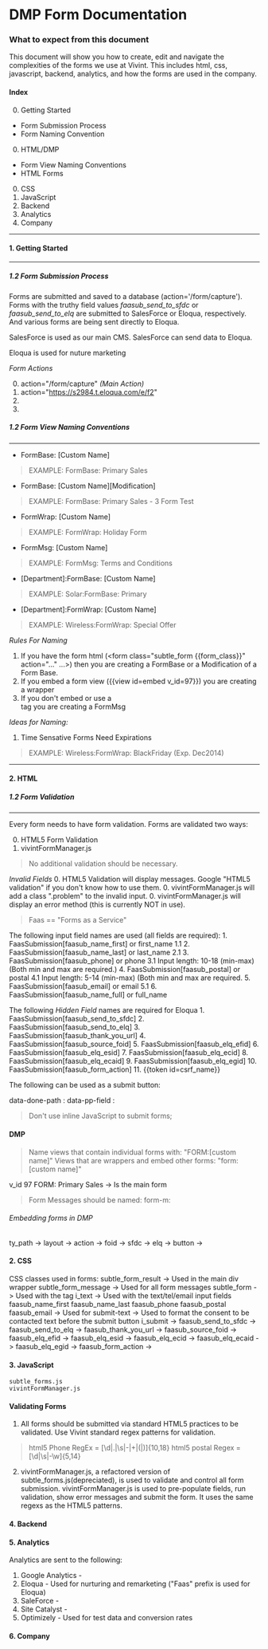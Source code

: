 DMP Form Documentation
==================

###  What to expect from this document
  This document will show you how to create, edit and navigate the complexities of the forms we use at Vivint. This includes html, css, javascript, backend, analytics, and how the forms are used in the company.

#### Index

0. Getting Started
  * Form Submission Process
  * Form Naming Convention
0. HTML/DMP
  * Form View Naming Conventions
  * HTML Forms
0. CSS
0. JavaScript
0. Backend
0. Analytics
0. Company

* * *
#### 1. Getting Started

-----
##### 1.2 Form Submission Process

Forms are submitted and saved to a database (action='/form/capture'). Forms with the truthy field values *faasub_send_to_sfdc* or *faasub_send_to_elq* are submitted to SalesForce or Eloqua, respectively. And various forms are being sent directly to Eloqua.

SalesForce is used as our main CMS.
SalesForce can send data to Eloqua.

Eloqua is used for nuture marketing 

*Form Actions*

0. action="/form/capture" *(Main Action)*
0. action="https://s2984.t.eloqua.com/e/f2"
0.
0.

##### 1.2 Form View Naming Conventions
-----

- FormBase: \[Custom Name\]
> EXAMPLE: FormBase: Primary Sales

- FormBase: \[Custom Name\]\[Modification\]
> EXAMPLE: FormBase: Primary Sales - 3 Form Test

- FormWrap: \[Custom Name\]
> EXAMPLE: FormWrap: Holiday Form

- FormMsg: \[Custom Name\]
> EXAMPLE: FormMsg: Terms and Conditions

- \[Department\]:FormBase: \[Custom Name\]
> EXAMPLE: Solar:FormBase: Primary

- \[Department\]:FormWrap: \[Custom Name\]
> EXAMPLE: Wireless:FormWrap: Special Offer


*Rules For Naming*

1. If you have the form html (<form class="subtle_form {{form_class}}" action="..." ...>) then you are creating a FormBase or a Modification of a Form Base. 
2. If you embed a form view ({{view id=embed v_id=97}}) you are creating a wrapper
3. If you don't embed or use a <form> tag you are creating a FormMsg

*Ideas for Naming:*

1. Time Sensative Forms Need Expirations 
> EXAMPLE: Wireless:FormWrap: BlackFriday (Exp. Dec2014)

* * *
#### 2. HTML

##### 1.2 Form Validation 
----

Every form needs to have form validation. Forms are validated two ways:

0.  HTML5 Form Validation
0.  vivintFormManager.js

>  No additional validation should be necessary.

*Invalid Fields*
0.  HTML5 Validation will display messages. Google "HTML5 validation" if you don't know how to use them.
0.  vivintFormManager.js will add a class ".problem" to the invalid input.
0.  vivintFormManager.js will display an error method (this is currently NOT in use).

> Faas == "Forms as a Service"



The following input field names are used (all fields are required):
	1. FaasSubmission[faasub_name_first] or first_name
	  1.1
	2. FaasSubmission[faasub_name_last]  or last_name
		2.1 
	3. FaasSubmission[faasub_phone] or phone
	  3.1 Input length: 10-18 (min-max) (Both min and max are required.)
	4. FaasSubmission[faasub_postal] or postal
	  4.1 Input length: 5-14 (min-max) (Both min and max are required.
	5. FaasSubmission[faasub_email] or email
		5.1
	6. FaasSubmission[faasub_name_full] or full_name

The following *Hidden Field* names are required for Eloqua
	1. FaasSubmission[faasub_send_to_sfdc]
	2. FaasSubmission[faasub_send_to_elq]
	3. FaasSubmission[faasub_thank_you_url]
	4. FaasSubmission[faasub_source_foid]
	5. FaasSubmission[faasub_elq_efid]
	6. FaasSubmission[faasub_elq_esid]
	7. FaasSubmission[faasub_elq_ecid]
	8. FaasSubmission[faasub_elq_ecaid]
	9. FaasSubmission[faasub_elq_egid]
	10. FaasSubmission[faasub_form_action]
	11. {{token id=csrf_name}}

The following can be used as a submit button:

data-done-path : 
data-pp-field :


> Don't use inline JavaScript to submit forms;

#### DMP

> Name views that contain individual forms with: "FORM:[custom name]"
> Views that are wrappers and embed other forms: "form:[custom name]"

v_id 97 FORM: Primary Sales -> Is the main form

> Form Messages should be named: form-m:

###### Embedding forms in DMP

ty_path ->
layout ->
action -> 
foid -> 
sfdc ->
elq ->
button -> 
####  2. CSS
CSS classes used in forms:
subtle_form_result -> Used in the main div wrapper
subtle_form_message -> Used for all form messages
subtle_form -> Used with the <form> tag
i_text -> Used with the text/tel/email input fields
faasub_name_first
faasub_name_last
faasub_phone
faasub_postal
faasub_email -> Used for 
submit-text -> Used to format the consent to be contacted text before the submit button
i_submit ->
faasub_send_to_sfdc ->
faasub_send_to_elq ->
faasub_thank_you_url ->
faasub_source_foid ->
faasub_elq_efid ->
faasub_elq_esid ->
faasub_elq_ecid ->
faasub_elq_ecaid ->
faasub_elq_egid ->
faasub_form_action ->

####  3. JavaScript

	subtle_forms.js
	vivintFormManager.js

#### Validating Forms

1.  All forms should be submitted via standard HTML5 practices to be validated. Use Vivint standard regex patterns for validation.
  
> html5 Phone  RegEx = [\d|\.|\s|\-|\+|\(|\)]{10,18}
> html5 postal Regex = [\d|\s|\-\w]{5,14}

2. vivintFormManager.js, a refactored version of subtle_forms.js(depreciated), is used to validate and control all form submission.  vivintFormManager.js is used to pre-populate fields, run validation, show error messages and submit the form. It uses the same regexs as the HTML5 patterns.


####  4. Backend



####  5. Analytics

Analytics are sent to the following:
1. Google Analytics - 
2. Eloqua - Used for nurturing and remarketing ("Faas" prefix is used for Eloqua)
3. SaleForce - 
4. Site Catalyst - 
5. Optimizely - Used for test data and conversion rates

####  6. Company 

